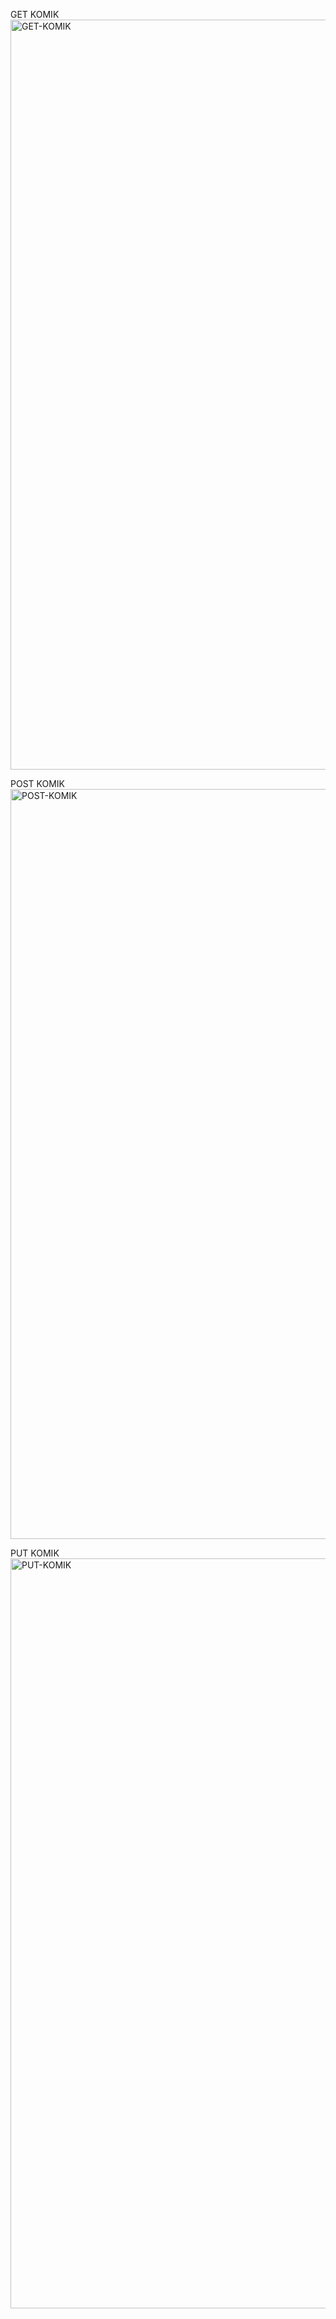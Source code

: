 GET KOMIK
<img width="1920" height="1200" alt="GET-KOMIK" src="https://github.com/user-attachments/assets/3db3a5f1-1901-4cd0-9ef2-a35aed42413e" />

POST KOMIK
<img width="1920" height="1200" alt="POST-KOMIK" src="https://github.com/user-attachments/assets/305bcbc2-a40d-4ac8-8c65-e95e0842ffd8" />

PUT KOMIK
<img width="1920" height="1200" alt="PUT-KOMIK" src="https://github.com/user-attachments/assets/199dd38e-bea0-4b49-a1b0-b2045911e53c" />
